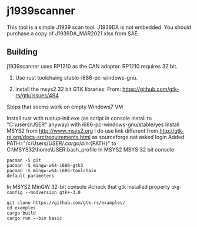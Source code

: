 # j1939scanner

This tool is a simple J1939 scan tool.  J1939DA is not embedded.  You should purchase a copy of J1939DA_MAR2021.xlsx from SAE.

## Building
j1939scanner uses RP1210 as the CAN adapter.  RP1210 requires 32 bit.

1. Use rust toolchaing stable-i686-pc-windows-gnu.

2. install the msys2 32 bit GTK libraries:
From: https://github.com/gtk-rs/gtk/issues/494

Steps that seems work on empty Windows7 VM

Install rust with rustup‑init.exe (as script in console install to "C:\users\USER" anyway)
with i686-pc-windows-gnu/stable/yes
Install MSYS2 from http://www.msys2.org
I do use link different from http://gtk-rs.org/docs-src/requirements.html as sourceforge.net asked login
Added PATH="/c/Users/${USER}/.cargo/bin:${PATH}" to C:\MSYS32\home\USER\.bash_profile
In MSYS2 MSYS 32 bit console
```
pacman -S git
pacman -S mingw-w64-i686-gtk3
pacman -S mingw-w64-i686-toolchain
default parameters
```
In MSYS2 MinGW 32-bit console
#check that gtk installed property
`pkg-config --modversion gtk+-3.0`

```
git clone https://github.com/gtk-rs/examples/
cd examples
cargo build
cargo run --bin basic
```
